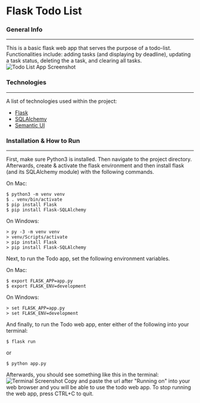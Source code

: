 # Flask Todo List

<a name="general-info"></a>
### General Info
***
This is a basic flask web app that serves the purpose of a todo-list. Functionalities include: adding tasks (and displaying by deadline), updating a task status, deleting the a task, and clearing all tasks.
![Todo List App Screenshot](https://github.com/michaelwu1002/flask_todo_list/blob/main/Screen%20Shot%202021-05-19%20at%203.35.14%20PM.png)

<a name="technologies"></a>
### Technologies
***
A list of technologies used within the project:
* [Flask](https://flask.palletsprojects.com/en/2.0.x/)
* [SQLAlchemy](https://docs.sqlalchemy.org/en/14/)
* [Semantic UI](https://semantic-ui.com/)

### Installation & How to Run
***
First, make sure Python3 is installed. Then navigate to the project directory. Afterwards, create & activate the flask environment and then install flask (and its SQLAlchemy module) with the following commands.

On Mac:
```
$ python3 -m venv venv
$ . venv/bin/activate
$ pip install Flask
$ pip install Flask-SQLAlchemy
```
On Windows:
```
> py -3 -m venv venv
> venv/Scripts/activate
> pip install Flask
> pip install Flask-SQLAlchemy
```
Next, to run the Todo app, set the following environment variables.

On Mac:
```
$ export FLASK_APP=app.py
$ export FLASK_ENV=development
```
On Windows:
```
> set FLASK_APP=app.py
> set FLASK_ENV=development
```

And finally, to run the Todo web app, enter either of the following into your terminal:
```
$ flask run
```
or
```
$ python app.py
```
Afterwards, you should see something like this in the terminal: ![Terminal Screenshot](https://github.com/michaelwu1002/flask_todo_list/blob/main/Screen%20Shot%202021-05-19%20at%204.33.54%20PM.png)
Copy and paste the url after "Running on" into your web browser and you will be able to use the todo web app. To stop running the web app, press CTRL+C to quit.